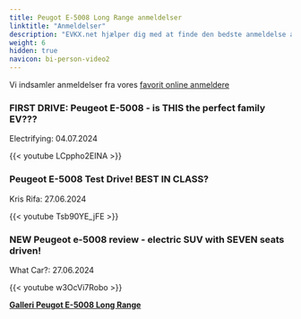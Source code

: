 ```yaml
---
title: Peugot E-5008 Long Range anmeldelser
linktitle: "Anmeldelser"
description: "EVKX.net hjælper dig med at finde den bedste anmeldelse af denne model."
weight: 6
hidden: true
navicon: bi-person-video2
---
```

Vi indsamler anmeldelser fra vores [favorit online anmeldere](../../../../../guides/evreviewers/)

<div class="container text-center shadow p-2 pe-4 mb-5 bg-body-tertiary rounded border">
<h3>FIRST DRIVE: Peugeot E-5008 - is THIS the perfect family EV???</h3>
<p>Electrifying: 04.07.2024</p>

{{< youtube LCppho2EINA >}}

</div>
<div class="container text-center shadow p-2 pe-4 mb-5 bg-body-tertiary rounded border">
<h3>Peugeot E-5008 Test Drive! BEST IN CLASS?</h3>
<p>Kris Rifa: 27.06.2024</p>

{{< youtube Tsb90YE_jFE >}}

</div>
<div class="container text-center shadow p-2 pe-4 mb-5 bg-body-tertiary rounded border">
<h3>NEW Peugeot e-5008 review - electric SUV with SEVEN seats driven!</h3>
<p>What Car?: 27.06.2024</p>

{{< youtube w3OcVi7Robo >}}

</div>
<div class="mt-3 mb-3">
<a href="../gallery/" class="text-decoration-none text-black">
<strong><i class="bi-arrow-left"></i>Galleri  </strong>
</a>
<a href="../" class="text-decoration-none text-black float-end">
<strong>Peugot E-5008 Long Range <i class="bi-arrow-right"></i></strong>
</a>
</div>
